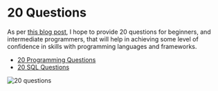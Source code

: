 # 20 Questions

As per [this blog post](https://medium.com/@mykeels/20-questions-a047fa9d3856), I hope to provide 20 questions for beginners, and intermediate programmers, that will help in achieving some level of confidence in skills with programming languages and frameworks.

- [20 Programming Questions](./programming/README.md)
- [20 SQL Questions](./sql/README.md)

![20 questions](https://repository-images.githubusercontent.com/189217345/64a5ab80-8234-11e9-84f2-a4b1140229e3)
